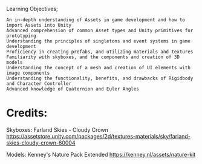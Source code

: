 Learning Objectives;

    An in-depth understanding of Assets in game development and how to import Assets into Unity
    Advanced comprehension of common Asset types and Unity primitives for prototyping
    Understanding the principles of singletons and event systems in game development
    Proficiency in creating prefabs, and utilizing materials and textures
    Familiarity with skyboxes, and the components and creation of 3D models
    Understanding the concept of a mesh and creation of UI elements with image components
    Understanding the functionality, benefits, and drawbacks of Rigidbody and Character Controller
    Advanced knowledge of Quaternion and Euler Angles


# Credits:
Skyboxes: Farland Skies - Cloudy Crown  https://assetstore.unity.com/packages/2d/textures-materials/sky/farland-skies-cloudy-crown-60004

Models: Kenney's Nature Pack Extended  https://kenney.nl/assets/nature-kit